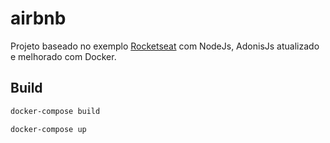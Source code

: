 # airbnb
Projeto baseado no exemplo [Rocketseat](https://blog.rocketseat.com.br/adonis-auth-jwt-api-rest/) com NodeJs, AdonisJs atualizado e melhorado com Docker.

## Build

``` bash
docker-compose build

docker-compose up
```

